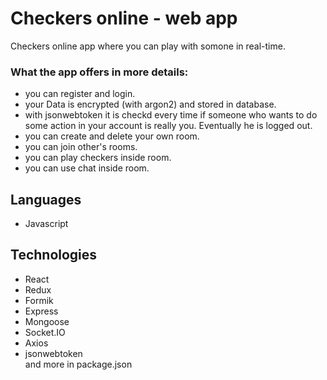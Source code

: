 # Checkers online - web app
Checkers online app where you can play with somone in real-time.

### What the app offers in more details:  
* you can register and login.
* your Data is encrypted (with argon2) and stored in database.
* with jsonwebtoken it is checkd every time if someone who wants to do some action in your account is really you. Eventually he is logged out.
* you can create and delete your own room.
* you can join other's rooms.
* you can play checkers inside room.
* you can use chat inside room.

## Languages
* Javascript  

## Technologies
* React
* Redux
* Formik
* Express
* Mongoose
* Socket.IO
* Axios
* jsonwebtoken  
and more in package.json
